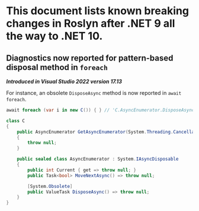 # This document lists known breaking changes in Roslyn after .NET 9 all the way to .NET 10.

## Diagnostics now reported for pattern-based disposal method in `foreach`

***Introduced in Visual Studio 2022 version 17.13***

For instance, an obsolete `DisposeAsync` method is now reported in `await foreach`.
```csharp
await foreach (var i in new C()) { } // 'C.AsyncEnumerator.DisposeAsync()' is obsolete

class C
{
    public AsyncEnumerator GetAsyncEnumerator(System.Threading.CancellationToken token = default)
    {
        throw null;
    }

    public sealed class AsyncEnumerator : System.IAsyncDisposable
    {
        public int Current { get => throw null; }
        public Task<bool> MoveNextAsync() => throw null;

        [System.Obsolete]
        public ValueTask DisposeAsync() => throw null;
    }
}
```

